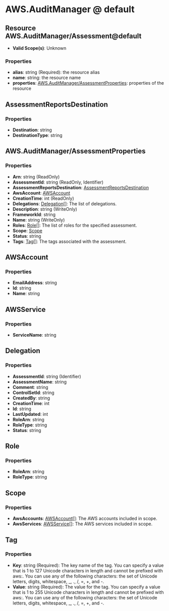 # AWS.AuditManager @ default

## Resource AWS.AuditManager/Assessment@default
* **Valid Scope(s)**: Unknown
### Properties
* **alias**: string (Required): the resource alias
* **name**: string: the resource name
* **properties**: [AWS.AuditManager/AssessmentProperties](#awsauditmanagerassessmentproperties): properties of the resource

## AssessmentReportsDestination
### Properties
* **Destination**: string
* **DestinationType**: string

## AWS.AuditManager/AssessmentProperties
### Properties
* **Arn**: string (ReadOnly)
* **AssessmentId**: string (ReadOnly, Identifier)
* **AssessmentReportsDestination**: [AssessmentReportsDestination](#assessmentreportsdestination)
* **AwsAccount**: [AWSAccount](#awsaccount)
* **CreationTime**: int (ReadOnly)
* **Delegations**: [Delegation](#delegation)[]: The list of delegations.
* **Description**: string (WriteOnly)
* **FrameworkId**: string
* **Name**: string (WriteOnly)
* **Roles**: [Role](#role)[]: The list of roles for the specified assessment.
* **Scope**: [Scope](#scope)
* **Status**: string
* **Tags**: [Tag](#tag)[]: The tags associated with the assessment.

## AWSAccount
### Properties
* **EmailAddress**: string
* **Id**: string
* **Name**: string

## AWSService
### Properties
* **ServiceName**: string

## Delegation
### Properties
* **AssessmentId**: string (Identifier)
* **AssessmentName**: string
* **Comment**: string
* **ControlSetId**: string
* **CreatedBy**: string
* **CreationTime**: int
* **Id**: string
* **LastUpdated**: int
* **RoleArn**: string
* **RoleType**: string
* **Status**: string

## Role
### Properties
* **RoleArn**: string
* **RoleType**: string

## Scope
### Properties
* **AwsAccounts**: [AWSAccount](#awsaccount)[]: The AWS accounts included in scope.
* **AwsServices**: [AWSService](#awsservice)[]: The AWS services included in scope.

## Tag
### Properties
* **Key**: string (Required): The key name of the tag. You can specify a value that is 1 to 127 Unicode characters in length and cannot be prefixed with aws:. You can use any of the following characters: the set of Unicode letters, digits, whitespace, _, ., /, =, +, and -. 
* **Value**: string (Required): The value for the tag. You can specify a value that is 1 to 255 Unicode characters in length and cannot be prefixed with aws:. You can use any of the following characters: the set of Unicode letters, digits, whitespace, _, ., /, =, +, and -. 

